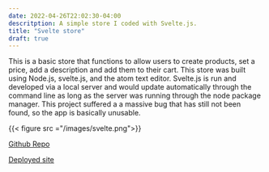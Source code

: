 ```yaml
---
date: 2022-04-26T22:02:30-04:00
descritption: A simple store I coded with Svelte.js.
title: "Svelte store"
draft: true
---
```


This is a basic store that functions to allow users to create products, set a price, add a description and add them to their cart. This store was built using Node.js, svelte.js, and the atom text editor. Svelte.js is run and developed via a local server and would update automatically through the command line as long as the server was running through the node package manager. This project suffered a a massive bug that has still not been found, so the app is basically unusable.

{{< figure src ="/images/svelte.png">}}


[Github Repo](https://github.com/dwellings16/svelte-store.git)

[Deployed site](https://danwellings.com/svelte/)
